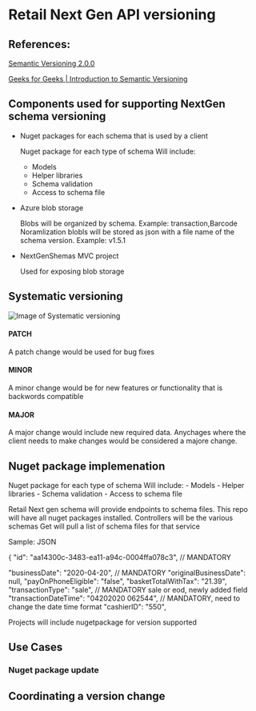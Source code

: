 # Retail Next Gen API versioning

## References:
[Semantic Versioning 2.0.0](https://semver.org/)

[Geeks for Geeks | Introduction to Semantic Versioning](https://www.geeksforgeeks.org/introduction-semantic-versioning/)

## Components used for supporting NextGen schema versioning
- Nuget packages for each schema that is used by a client

    Nuget package for each type of schema
	Will include:
    - Models
    - Helper libraries
    - Schema validation
    - Access to schema file
- Azure blob storage

    Blobs will be organized by schema. Example: transaction,Barcode Noramlization
    blobls will be stored as json with a file name of the schema version. Example: v1.5.1
- NextGenShemas MVC project 

   Used for exposing blob storage

## Systematic versioning
![Image of Systematic versioning](https://media.geeksforgeeks.org/wp-content/uploads/semver.png)

#### PATCH
A patch change would be used for bug fixes
#### MINOR
A minor change would be for new features or functionality that is backwords compatible
#### MAJOR
A major change would include new required data. Anychages where the client needs to make changes would be considered a majore change.

## Nuget package implemenation
Nuget package for each type of schema
	Will include:
    - Models
    - Helper libraries
    - Schema validation
    - Access to schema file

    

Retail Next gen schema will provide endpoints to schema files. This repo will have all nuget packages installed.
Controllers will be the various schemas
Get will pull a list of schema files for that service

Sample: JSON

{
   "id": "aa14300c-3483-ea11-a94c-0004ffa078c3", // MANDATORY
   
   "businessDate": "2020-04-20", // MANDATORY
   "originalBusinessDate": null,
   "payOnPhoneEligible": "false",
   "basketTotalWithTax": "21.39",
   "transactionType": "sale", // MANDATORY sale or eod, newly added field
   "transactionDateTime": "04202020 062544", // MANDATORY, need to change the date time format
   "cashierID": "550",


Projects will include nugetpackage for version supported

## Use Cases

### Nuget package update



## Coordinating a version change